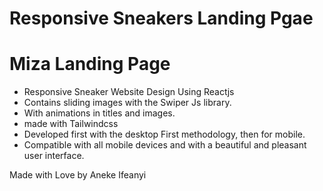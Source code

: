 # Responsive Sneakers Landing Pgae

# Miza Landing Page


- Responsive Sneaker Website Design Using Reactjs
- Contains sliding images with the Swiper Js library.
- With animations in titles and images.
- made with Tailwindcss
- Developed first with the desktop First methodology, then for mobile.
- Compatible with all mobile devices and with a beautiful and pleasant user interface.

Made with Love by Aneke Ifeanyi
